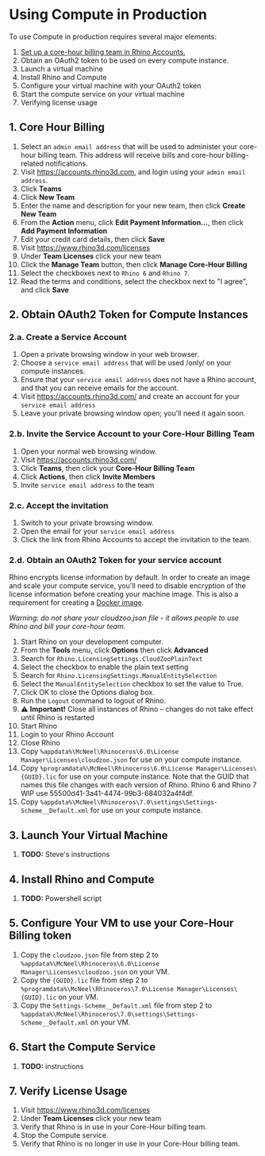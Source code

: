 # Using Compute in Production

To use Compute in production requires several major elements:

1. [Set up a core-hour billing team in Rhino Accounts.](#core-hour-billing)
1. Obtain an OAuth2 token to be used on every compute instance.
1. Launch a virtual machine
1. Install Rhino and Compute
1. Configure your virtual machine with your OAuth2 token
1. Start the compute service on your virtual machine
1. Verifying license usage

## 1. Core Hour Billing

1. Select an `admin email address` that will be used to administer your core-hour billing team. This address will receive bills and core-hour billing-related notifications.
1. Visit https://accounts.rhino3d.com, and login using your `admin email address`.
1. Click **Teams**
1. Click **New Team**
1. Enter the name and description for your new team, then click **Create New Team**
1. From the **Action** menu, click **Edit Payment Information...**, then click **Add Payment Information**
1. Edit your credit card details, then click **Save**
1. Visit https://www.rhino3d.com/licenses
1. Under **Team Licenses** click your new team
1. Click the **Manage Team** button, then click **Manage Core-Hour Billing**
1. Select the checkboxes next to `Rhino 6` and `Rhino 7`.
1. Read the terms and conditions, select the checkbox next to "I agree", and click **Save**

## 2. Obtain OAuth2 Token for Compute Instances

### 2.a. Create a Service Account

1. Open a private browsing window in your web browser.
1. Choose a `service email address` that will be used /only/ on your compute instances.
1. Ensure that your `service email address` does not have a Rhino account, and that you can receive emails for the account.
1. Visit https://accounts.rhino3d.com/ and create an account for your `service email address`
1. Leave your private browsing window open; you'll need it again soon.

### 2.b. Invite the Service Account to your Core-Hour Billing Team

1. Open your normal web browsing window.
1. Visit https://accounts.rhino3d.com/
1. Click **Teams**, then click your **Core-Hour Billing Team**
1. Click **Actions**, then click **Invite Members**
1. Invite `service email address` to the team

### 2.c. Accept the invitation

1. Switch to your private browsing window.
1. Open the email for your `service email address`
1. Click the link from Rhino Accounts to accept the invitation to the team.

### 2.d. Obtain an OAuth2 Token for your service account

Rhino encrypts license information by default. In order to create an image and scale your compute service, you'll need to disable encryption of the license information before creating your machine image. This is also a requirement for creating a [Docker image](../Dockerfile).

*Warning: do not share your cloudzoo.json file - it allows people to use Rhino and bill your core-hour team.*

1. Start Rhino on your development computer.
1. From the **Tools** menu, click **Options** then click **Advanced**
1. Search for `Rhino.LicensingSettings.CloudZooPlainText`
1. Select the checkbox to enable the plain text setting
1. Search for `Rhino.LicensingSettings.ManualEntitySelection`
1. Select the `ManualEntitySelection` checkbox to set the value to True. 
1. Click OK to close the Options dialog box.
1. Run the `Logout` command to logout of Rhino. 
1. ⚠️ **Important!** Close all instances of Rhino – changes do not take effect until Rhino is restarted
1. Start Rhino
1. Login to your Rhino Account
1. Close Rhino
1. Copy `%appdata%\McNeel\Rhinoceros\6.0\License Manager\Licenses\cloudzoo.json` for use on your compute instance.
1. Copy `%programdata%\McNeel\Rhinoceros\6.0\License Manager\Licenses\{GUID}.lic` for use on your compute instance. Note that the GUID that names this file changes with each version of Rhino. Rhino 6 and Rhino 7 WIP use 55500d41-3a41-4474-99b3-684032a4f4df.
1. Copy `%appdata%\McNeel\Rhinoceros\7.0\settings\Settings-Scheme__Default.xml` for use on your compute instance.

## 3. Launch Your Virtual Machine

1. **TODO:** Steve's instructions

## 4. Install Rhino and Compute

1. **TODO:** Powershell script

## 5. Configure Your VM to use your Core-Hour Billing token

1. Copy the `cloudzoo.json` file from step 2 to `%appdata%\McNeel\Rhinoceros\6.0\License Manager\Licenses\cloudzoo.json` on your VM.
1. Copy the `{GUID}.lic` file from step 2 to `%programdata%\McNeel\Rhinoceros\7.0\License Manager\Licenses\{GUID}.lic` on your VM.
1. Copy the `Settings-Scheme__Default.xml` file from step 2 to `%appdata%\McNeel\Rhinoceros\7.0\settings\Settings-Scheme__Default.xml` on your VM.

## 6. Start the Compute Service

1. **TODO:** instructions

## 7. Verify License Usage

1. Visit https://www.rhino3d.com/licenses
1. Under **Team Licenses** click your new team
1. Verify that Rhino is in use in your Core-Hour billing team.
1. Stop the Compute service.
1. Verify that Rhino is no longer in use in your Core-Hour billing team.
